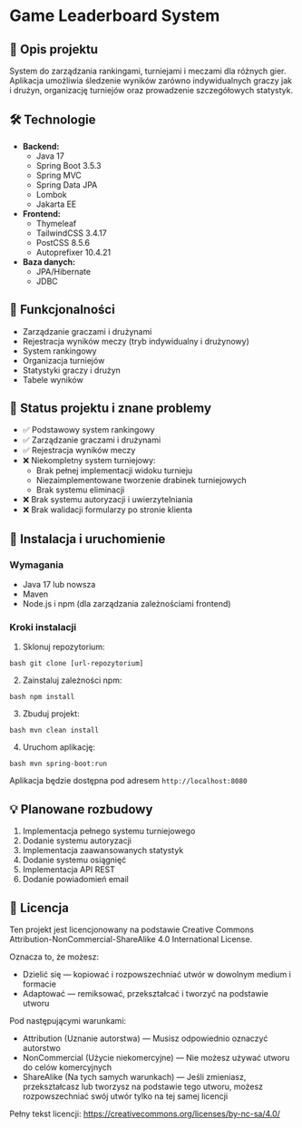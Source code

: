 
# Game Leaderboard System

## 📝 Opis projektu
System do zarządzania rankingami, turniejami i meczami dla różnych gier. Aplikacja umożliwia śledzenie wyników zarówno indywidualnych graczy jak i drużyn, organizację turniejów oraz prowadzenie szczegółowych statystyk.

## 🛠️ Technologie
- **Backend:**
  - Java 17
  - Spring Boot 3.5.3
  - Spring MVC
  - Spring Data JPA
  - Lombok
  - Jakarta EE
- **Frontend:**
  - Thymeleaf
  - TailwindCSS 3.4.17
  - PostCSS 8.5.6
  - Autoprefixer 10.4.21
- **Baza danych:**
  - JPA/Hibernate
  - JDBC

## 🚀 Funkcjonalności
- Zarządzanie graczami i drużynami
- Rejestracja wyników meczy (tryb indywidualny i drużynowy)
- System rankingowy
- Organizacja turniejów
- Statystyki graczy i drużyn
- Tabele wyników


## 🚦 Status projektu i znane problemy
- ✅ Podstawowy system rankingowy
- ✅ Zarządzanie graczami i drużynami
- ✅ Rejestracja wyników meczy
- ❌ Niekompletny system turniejowy:
  - Brak pełnej implementacji widoku turnieju
  - Niezaimplementowane tworzenie drabinek turniejowych
  - Brak systemu eliminacji
- ❌ Brak systemu autoryzacji i uwierzytelniania
- ❌ Brak walidacji formularzy po stronie klienta

## 🔧 Instalacja i uruchomienie

### Wymagania
- Java 17 lub nowsza
- Maven
- Node.js i npm (dla zarządzania zależnościami frontend)

### Kroki instalacji
1. Sklonuj repozytorium:
```
bash git clone [url-repozytorium]
``` 

2. Zainstaluj zależności npm:
```
bash npm install
``` 

3. Zbuduj projekt:
```
bash mvn clean install
``` 

4. Uruchom aplikację:
```
bash mvn spring-boot:run
``` 

Aplikacja będzie dostępna pod adresem `http://localhost:8080`

## 💡 Planowane rozbudowy
1. Implementacja pełnego systemu turniejowego
2. Dodanie systemu autoryzacji
3. Implementacja zaawansowanych statystyk
4. Dodanie systemu osiągnięć
5. Implementacja API REST
6. Dodanie powiadomień email

## 📝 Licencja

Ten projekt jest licencjonowany na podstawie Creative Commons Attribution-NonCommercial-ShareAlike 4.0 International License.

Oznacza to, że możesz:
- Dzielić się — kopiować i rozpowszechniać utwór w dowolnym medium i formacie
- Adaptować — remiksować, przekształcać i tworzyć na podstawie utworu

Pod następującymi warunkami:
- Attribution (Uznanie autorstwa) — Musisz odpowiednio oznaczyć autorstwo
- NonCommercial (Użycie niekomercyjne) — Nie możesz używać utworu do celów komercyjnych
- ShareAlike (Na tych samych warunkach) — Jeśli zmieniasz, przekształcasz lub tworzysz na podstawie tego utworu, możesz rozpowszechniać swój utwór tylko na tej samej licencji

Pełny tekst licencji: https://creativecommons.org/licenses/by-nc-sa/4.0/
